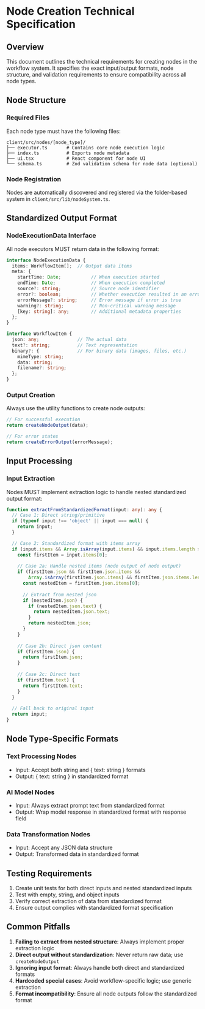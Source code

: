 # Node Creation Technical Specification

## Overview
This document outlines the technical requirements for creating nodes in the workflow system. It specifies the exact input/output formats, node structure, and validation requirements to ensure compatibility across all node types.

## Node Structure

### Required Files
Each node type must have the following files:
```
client/src/nodes/[node_type]/
├── executor.ts       # Contains core node execution logic
├── index.ts          # Exports node metadata
├── ui.tsx            # React component for node UI
└── schema.ts         # Zod validation schema for node data (optional)
```

### Node Registration
Nodes are automatically discovered and registered via the folder-based system in `client/src/lib/nodeSystem.ts`.

## Standardized Output Format

### NodeExecutionData Interface
All node executors MUST return data in the following format:

```typescript
interface NodeExecutionData {
  items: WorkflowItem[];  // Output data items
  meta: {
    startTime: Date;           // When execution started
    endTime: Date;             // When execution completed
    source?: string;           // Source node identifier
    error?: boolean;           // Whether execution resulted in an error
    errorMessage?: string;     // Error message if error is true
    warning?: string;          // Non-critical warning message
    [key: string]: any;        // Additional metadata properties
  };
}

interface WorkflowItem {
  json: any;              // The actual data
  text?: string;          // Text representation
  binary?: {              // For binary data (images, files, etc.)
    mimeType: string;
    data: string;
    filename?: string;
  };
}
```

### Output Creation
Always use the utility functions to create node outputs:

```typescript
// For successful execution
return createNodeOutput(data);

// For error states
return createErrorOutput(errorMessage);
```

## Input Processing

### Input Extraction
Nodes MUST implement extraction logic to handle nested standardized output format:

```typescript
function extractFromStandardizedFormat(input: any): any {
  // Case 1: Direct string/primitive
  if (typeof input !== 'object' || input === null) {
    return input;
  }

  // Case 2: Standardized format with items array
  if (input.items && Array.isArray(input.items) && input.items.length > 0) {
    const firstItem = input.items[0];
    
    // Case 2a: Handle nested items (node output of node output)
    if (firstItem.json && firstItem.json.items && 
        Array.isArray(firstItem.json.items) && firstItem.json.items.length > 0) {
      const nestedItem = firstItem.json.items[0];
      
      // Extract from nested json
      if (nestedItem.json) {
        if (nestedItem.json.text) {
          return nestedItem.json.text;
        }
        return nestedItem.json;
      }
    }
    
    // Case 2b: Direct json content
    if (firstItem.json) {
      return firstItem.json;
    }
    
    // Case 2c: Direct text
    if (firstItem.text) {
      return firstItem.text;
    }
  }
  
  // Fall back to original input
  return input;
}
```

## Node Type-Specific Formats

### Text Processing Nodes
- Input: Accept both string and { text: string } formats
- Output: { text: string } in standardized format

### AI Model Nodes
- Input: Always extract prompt text from standardized format
- Output: Wrap model response in standardized format with response field

### Data Transformation Nodes
- Input: Accept any JSON data structure
- Output: Transformed data in standardized format

## Testing Requirements
1. Create unit tests for both direct inputs and nested standardized inputs
2. Test with empty, string, and object inputs
3. Verify correct extraction of data from standardized format
4. Ensure output complies with standardized format specification

## Common Pitfalls
1. **Failing to extract from nested structure**: Always implement proper extraction logic
2. **Direct output without standardization**: Never return raw data; use `createNodeOutput`
3. **Ignoring input format**: Always handle both direct and standardized formats
4. **Hardcoded special cases**: Avoid workflow-specific logic; use generic extraction
5. **Format incompatibility**: Ensure all node outputs follow the standardized format